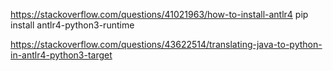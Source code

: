 https://stackoverflow.com/questions/41021963/how-to-install-antlr4
pip install antlr4-python3-runtime

https://stackoverflow.com/questions/43622514/translating-java-to-python-in-antlr4-python3-target
